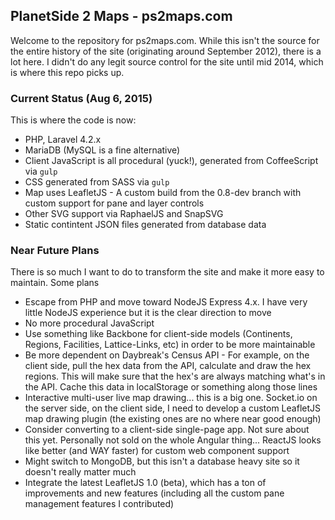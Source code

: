 ## PlanetSide 2 Maps - ps2maps.com
Welcome to the repository for ps2maps.com. While this isn't the source for the entire history of the site (originating around September 2012), there is a lot here. I didn't do any legit source control for the site until mid 2014, which is where this repo picks up.

### Current Status (Aug 6, 2015)
This is where the code is now:

* PHP, Laravel 4.2.x
* MariaDB (MySQL is a fine alternative)
* Client JavaScript is all procedural (yuck!), generated from CoffeeScript via `gulp`
* CSS generated from SASS via `gulp`
* Map uses LeafletJS - A custom build from the 0.8-dev branch with custom support for pane and layer controls
* Other SVG support via RaphaelJS and SnapSVG
* Static contintent JSON files generated from database data

### Near Future Plans
There is so much I want to do to transform the site and make it more easy to maintain. Some plans

* Escape from PHP and move toward NodeJS Express 4.x. I have very little NodeJS experience but it is the clear direction to move
* No more procedural JavaScript
* Use something like Backbone for client-side models (Continents, Regions, Facilities, Lattice-Links, etc) in order to be more maintainable
* Be more dependent on Daybreak's Census API - For example, on the client side, pull the hex data from the API, calculate and draw the hex regions. This will make sure that the hex's are always matching what's in the API. Cache this data in localStorage or something along those lines
* Interactive multi-user live map drawing... this is a big one. Socket.io on the server side, on the client side, I need to develop a custom LeafletJS map drawing plugin (the existing ones are no where near good enough)
* Consider converting to a client-side single-page app. Not sure about this yet. Personally not sold on the whole Angular thing... ReactJS looks like better (and WAY faster) for custom web component support
* Might switch to MongoDB, but this isn't a database heavy site so it doesn't really matter much
* Integrate the latest LeafletJS 1.0 (beta), which has a ton of improvements and new features (including all the custom pane management features I contributed)
